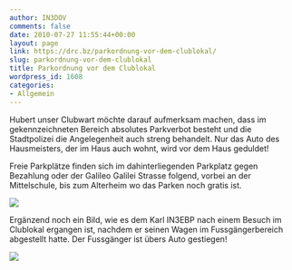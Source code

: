 ```yaml
---
author: IN3DOV
comments: false
date: 2010-07-27 11:55:44+00:00
layout: page
link: https://drc.bz/parkordnung-vor-dem-clublokal/
slug: parkordnung-vor-dem-clublokal
title: Parkordnung vor dem Clublokal
wordpress_id: 1608
categories:
- Allgemein
---
```


Hubert unser Clubwart möchte darauf aufmerksam machen, dass im gekennzeichneten Bereich absolutes Parkverbot besteht und die Stadtpolizei die Angelegenheit auch streng behandelt. Nur das Auto des Hausmeisters, der im Haus auch wohnt, wird vor dem Haus geduldet!

Freie Parkplätze finden sich im dahinterliegenden Parkplatz gegen Bezahlung oder der Galileo Galilei Strasse folgend, vorbei an der Mittelschule, bis zum Alterheim wo das Parken noch gratis ist.


[![](https://drc.bz/wp-content/uploads/2010/07/parkverbot.bmp)](https://drc.bz/wp-content/uploads/2010/07/parkverbot.bmp)


Ergänzend noch ein Bild, wie es dem Karl IN3EBP nach einem Besuch im Clublokal ergangen ist, nachdem er seinen Wagen im Fussgängerbereich abgestellt hatte. Der Fussgänger ist übers Auto gestiegen!


[![](https://drc.bz/wp-content/uploads/2010/07/karl-autospuren-300x225.jpg)](https://drc.bz/wp-content/uploads/2010/07/karl-autospuren.jpg)
